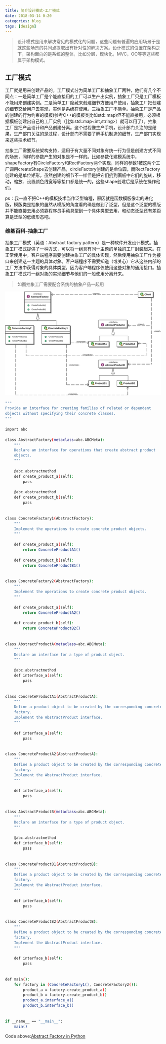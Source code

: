 ```yaml
---
title: 简介设计模式-工厂模式
date: 2018-03-14 0:20
categories: blog
tags: [design]
---
```


> 设计模式是用来解决常见的模式化的问题，这些问题有普遍的应用场景于是就这些场景的共同点提取出有针对性的解决方案。设计模式的位置在架构之下，架构面向的是系统的整体，比如分层，模块化，MVC，OO等等这些都属于架构模式。

## 工厂模式
工厂就是用来创建产品的。工厂模式分为简单工厂和抽象工厂两种，他们有几个不同点：一是简单工厂是个能直接用的工厂可以生产出实例，抽象工厂只是工厂模板不能用来创建实例。二是简单工厂隐藏来创建细节方便用户使用，抽象工厂把创建的细节交给用户去实现，实例是系统在使用。三抽象工厂不简单。抽象工厂是产品的创建的行为约束的模板(参考C++的模板类比如std::map)但不能直接用，必须根据模板创建出自己的工厂实例（比如std::map<int,string>）就可以用了）。抽象工厂是把产品设计和产品创建分离。这个过程像生产手机，设计部门关注的是结果，生产部门关注的是过程，设计部门不需要了解手机制造的细节，生产部门实现来这些技术细节。

抽象工厂需要系统架构支持，适用于有大量不同对象有统一行为但是创建方式不同的场景，同样的参数产生的对象是不一样的。比如参数化建模系统中，shapeFactory有CircleFactory和RectFactory两个实现，同样的参数1被这两个工厂调用createShape去创建产品，circleFactory创建的是单位圆，而RectFactory创建的是单位矩形。虽然创建的细节不一样但是把它们扔到画板中它们的旋转，移动，缩放、设置颜色线宽等等接口都是统一的，这些shape创建后是系统在操作他们。

ps：我一直不把C++的模板技术当作泛型编程，原因就是函数模版像宏的进化版，模版类是抽象的虽然从模版的角度看的确是做到了泛型，但是这个泛型的模版并不能直接去用必须靠程序员手动具型到一个具体类型去用，和动态泛型还有差距算是泛型的低级形态吧。

### 维基百科-抽象工厂
抽象工厂模式（英语：Abstract factory pattern）是一种软件开发设计模式。抽象工厂模式提供了一种方式，可以将一组具有同一主题的单独的工厂封装起来。在正常使用中，客户端程序需要创建抽象工厂的具体实现，然后使用抽象工厂作为接口来创建这一主题的具体对象。客户端程序不需要知道（或关心）它从这些内部的工厂方法中获得对象的具体类型，因为客户端程序仅使用这些对象的通用接口。抽象工厂模式将一组对象的实现细节与他们的一般使用分离开来。

> 如图抽象工厂需要配合系统的抽象产品一起用

![AbstractFactory](../assets/in-post/2018-03-14-Abstract_factory.svg)


``` bash
"""
Provide an interface for creating families of related or dependent
objects without specifying their concrete classes.
"""

import abc

class AbstractFactory(metaclass=abc.ABCMeta):
    """
    Declare an interface for operations that create abstract product
    objects.
    """

    @abc.abstractmethod
    def create_product_a(self):
        pass

    @abc.abstractmethod
    def create_product_b(self):
        pass


class ConcreteFactory1(AbstractFactory):
    """
    Implement the operations to create concrete product objects.
    """

    def create_product_a(self):
        return ConcreteProductA1()

    def create_product_b(self):
        return ConcreteProductB1()


class ConcreteFactory2(AbstractFactory):
    """
    Implement the operations to create concrete product objects.
    """

    def create_product_a(self):
        return ConcreteProductA2()

    def create_product_b(self):
        return ConcreteProductB2()


class AbstractProductA(metaclass=abc.ABCMeta):
    """
    Declare an interface for a type of product object.
    """

    @abc.abstractmethod
    def interface_a(self):
        pass


class ConcreteProductA1(AbstractProductA):
    """
    Define a product object to be created by the corresponding concrete
    factory.
    Implement the AbstractProduct interface.
    """

    def interface_a(self):
        pass


class ConcreteProductA2(AbstractProductA):
    """
    Define a product object to be created by the corresponding concrete
    factory.
    Implement the AbstractProduct interface.
    """

    def interface_a(self):
        pass


class AbstractProductB(metaclass=abc.ABCMeta):
    """
    Declare an interface for a type of product object.
    """

    @abc.abstractmethod
    def interface_b(self):
        pass


class ConcreteProductB1(AbstractProductB):
    """
    Define a product object to be created by the corresponding concrete
    factory.
    Implement the AbstractProduct interface.
    """

    def interface_b(self):
        pass


class ConcreteProductB2(AbstractProductB):
    """
    Define a product object to be created by the corresponding concrete
    factory.
    Implement the AbstractProduct interface.
    """

    def interface_b(self):
        pass


def main():
    for factory in (ConcreteFactory1(), ConcreteFactory2()):
        product_a = factory.create_product_a()
        product_b = factory.create_product_b()
        product_a.interface_a()
        product_b.interface_b()


if __name__ == "__main__":
    main()
```
Code above:[Abstract Factory in Python](https://sourcemaking.com/design_patterns/abstract_factory/python/1)
